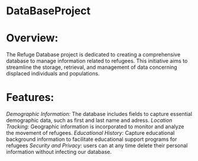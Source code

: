 # DataBaseProject
# Overview:
The Refuge Database project is dedicated to creating a comprehensive database to manage information related to refugees. This initiative aims to streamline the storage, retrieval, and management of data concerning displaced individuals and populations.

# Features:
*Demographic Information:* The database includes fields to capture essential demographic data, such as first and last name and adress.
*Location Tracking:*  Geographic information is incorporated to monitor and analyze the movement of refugees.
*Educational History:* Capture educational background information to facilitate educational support programs for refugees
*Security and Privacy:* users can at any time delete their personal information without infecting our database.

